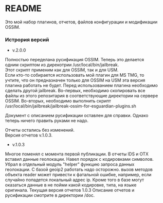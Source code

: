 # README #

Это мой набор плагинов, отчетов, файлов конфигурации и модификации OSSIM.

### Истрория версий ###

* v.2.0.0  

Полностью переделана русификация OSSIM. Теперь это делается одним скриптом из 
дирекотрии /usr/local/bin/jailbreak.   
Этот скрипт применим как для OSSIM, так и для USM.  
Если кто-то собирается использовать мой плагин для MS TMG, то учтите, что он предназначен только для OSSIM на USM эта версия плагина работать не будет. Перед использованием плагина необходимо сделать другой jailbreak. Во-первых, необходимо скопировать все файлы из этого репозитария в соответствующие директории на сервере OSSIM. Во-вторых, необходимо выполнить скрипт /usr/local/bin/jailbreak/jailbreak-ossim-for-esguardian-plugins.sh
  
Документ с описанием русификации оставлен для справки. Однако теперь ничего править руками не надо.

Отчеты остались без изменений.  
Версия отчетов v.1.0.3.

* v.1.0.3

Многое поменял с момента первой публикации. 
В отчеты IDS и OTX вставил данные геолокации. 
Навел порядок с кодировками символов. 
Убрал в отдельный модуль "helper" функцию запроса данных геолокации. С базой geoip2 работать надо осторожно.
вызов методов объекта reader может привести к фатальной ошибке, например, если случайно попадется локальный адрес ip.
Кроме того в базе могут оказаться данные в не пойми какой кодировке, типа, на языке оригинала.
Текущая версия отчетов 1.0.3
Описание отчетов и русификации смотрите в директории /doc.
